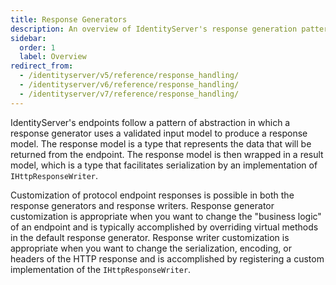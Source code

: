 ```yaml
---
title: Response Generators
description: An overview of IdentityServer's response generation pattern and customization options for protocol endpoint responses.
sidebar:
  order: 1
  label: Overview
redirect_from:
  - /identityserver/v5/reference/response_handling/
  - /identityserver/v6/reference/response_handling/
  - /identityserver/v7/reference/response_handling/
---
```


IdentityServer's endpoints follow a pattern of abstraction in which a response generator uses a validated input model to produce a response model. The response model is a type that represents the data that will be returned from the endpoint. The response model is then wrapped in a result model, which is a type that facilitates serialization by an implementation of `IHttpResponseWriter`.

Customization of protocol endpoint responses is possible in both the response generators and response writers. Response generator customization is appropriate when you want to change the "business logic" of an endpoint and is typically accomplished by overriding virtual methods in the default response generator. Response writer customization is appropriate when you want to change the serialization, encoding, or headers of the HTTP response and is accomplished by registering a custom implementation of the `IHttpResponseWriter`.
